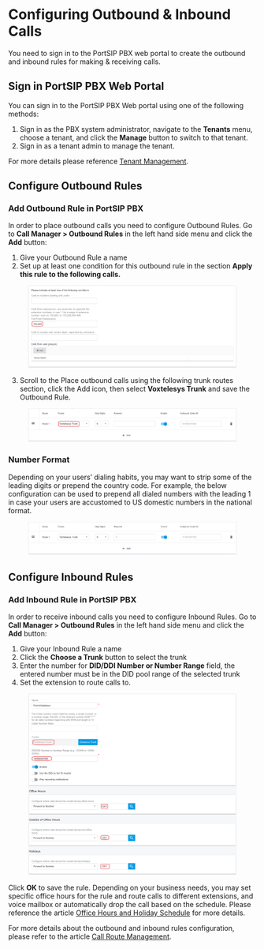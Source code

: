 # Configuring Outbound & Inbound Calls

You need to sign in to the PortSIP PBX web portal to create the outbound and inbound rules for making & receiving calls.

## Sign in PortSIP PBX Web Portal

You can sign in to the PortSIP PBX Web portal using one of the following methods:

1. Sign in as the PBX system administrator, navigate to the **Tenants** menu, choose a tenant, and click the **Manage** button to switch to that tenant.
2. Sign in as a tenant admin to manage the tenant.

For more details please reference [Tenant Management](../../portsip-pbx-administration-guide/3-tenant-management.md).

## Configure Outbound Rules

### Add Outbound Rule in PortSIP PBX

In order to place outbound calls you need to configure Outbound Rules. Go to **Call Manager > Outbound Rules** in the left hand side menu and click the **Add** button:

1. Give your Outbound Rule a name
2. Set up at least one condition for this outbound rule in the section **Apply this rule to the following calls.**

<figure><img src="../../../.gitbook/assets/voxtelesys-fig17.png" alt=""><figcaption></figcaption></figure>

3. Scroll to the Place outbound calls using the following trunk routes section, click the Add icon, then select **Voxtelesys Trunk** and save the Outbound Rule.

<figure><img src="../../../.gitbook/assets/voxtelesys-fig18.png" alt=""><figcaption></figcaption></figure>

### Number Format

Depending on your users’ dialing habits, you may want to strip some of the leading digits or prepend the country code. For example, the below configuration can be used to prepend all dialed numbers with the leading 1 in case your users are accustomed to US domestic numbers in the national format.

<figure><img src="../../../.gitbook/assets/voxtelesys-fig19.png" alt=""><figcaption></figcaption></figure>

## Configure Inbound Rules

### Add Inbound Rule in PortSIP PBX

In order to receive inbound calls you need to configure Inbound Rules. Go to **Call Manager > Outbound Rules** in the left hand side menu and click the **Add** button:

1. Give your Inbound Rule a name
2. Click the **Choose a Trunk** button to select the trunk
3. Enter the number for **DID/DDI Number or Number Range** field, the entered number must be in the DID pool range of the selected trunk
4. Set the extension to route calls to.

<figure><img src="../../../.gitbook/assets/voxtelesys-fig20.png" alt=""><figcaption></figcaption></figure>

Click **OK** to save the rule. Depending on your business needs, you may set specific office hours for the rule and route calls to different extensions, and voice mailbox or automatically drop the call based on the schedule. Please reference the article [Office Hours and Holiday Schedule](../../portsip-pbx-administration-guide/30-office-hours-and-holiday-schedule/) for more details.

For more details about the outbound and inbound rules configuration, please refer to the article [Call Route Management](../../portsip-pbx-administration-guide/8-call-route-management/).

